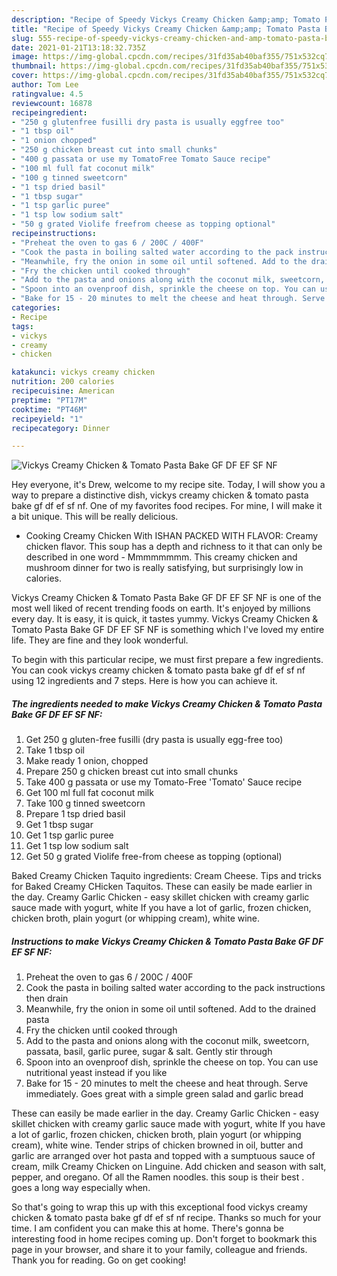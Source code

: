 ```yaml
---
description: "Recipe of Speedy Vickys Creamy Chicken &amp;amp; Tomato Pasta Bake GF DF EF SF NF"
title: "Recipe of Speedy Vickys Creamy Chicken &amp;amp; Tomato Pasta Bake GF DF EF SF NF"
slug: 555-recipe-of-speedy-vickys-creamy-chicken-and-amp-tomato-pasta-bake-gf-df-ef-sf-nf
date: 2021-01-21T13:18:32.735Z
image: https://img-global.cpcdn.com/recipes/31fd35ab40baf355/751x532cq70/vickys-creamy-chicken-tomato-pasta-bake-gf-df-ef-sf-nf-recipe-main-photo.jpg
thumbnail: https://img-global.cpcdn.com/recipes/31fd35ab40baf355/751x532cq70/vickys-creamy-chicken-tomato-pasta-bake-gf-df-ef-sf-nf-recipe-main-photo.jpg
cover: https://img-global.cpcdn.com/recipes/31fd35ab40baf355/751x532cq70/vickys-creamy-chicken-tomato-pasta-bake-gf-df-ef-sf-nf-recipe-main-photo.jpg
author: Tom Lee
ratingvalue: 4.5
reviewcount: 16878
recipeingredient:
- "250 g glutenfree fusilli dry pasta is usually eggfree too"
- "1 tbsp oil"
- "1 onion chopped"
- "250 g chicken breast cut into small chunks"
- "400 g passata or use my TomatoFree Tomato Sauce recipe"
- "100 ml full fat coconut milk"
- "100 g tinned sweetcorn"
- "1 tsp dried basil"
- "1 tbsp sugar"
- "1 tsp garlic puree"
- "1 tsp low sodium salt"
- "50 g grated Violife freefrom cheese as topping optional"
recipeinstructions:
- "Preheat the oven to gas 6 / 200C / 400F"
- "Cook the pasta in boiling salted water according to the pack instructions then drain"
- "Meanwhile, fry the onion in some oil until softened. Add to the drained pasta"
- "Fry the chicken until cooked through"
- "Add to the pasta and onions along with the coconut milk, sweetcorn, passata, basil, garlic puree, sugar &amp; salt. Gently stir through"
- "Spoon into an ovenproof dish, sprinkle the cheese on top. You can use nutritional yeast instead if you like"
- "Bake for 15 - 20 minutes to melt the cheese and heat through. Serve immediately. Goes great with a simple green salad and garlic bread"
categories:
- Recipe
tags:
- vickys
- creamy
- chicken

katakunci: vickys creamy chicken 
nutrition: 200 calories
recipecuisine: American
preptime: "PT17M"
cooktime: "PT46M"
recipeyield: "1"
recipecategory: Dinner

---
```



![Vickys Creamy Chicken &amp; Tomato Pasta Bake GF DF EF SF NF](https://img-global.cpcdn.com/recipes/31fd35ab40baf355/751x532cq70/vickys-creamy-chicken-tomato-pasta-bake-gf-df-ef-sf-nf-recipe-main-photo.jpg)

Hey everyone, it's Drew, welcome to my recipe site. Today, I will show you a way to prepare a distinctive dish, vickys creamy chicken &amp; tomato pasta bake gf df ef sf nf. One of my favorites food recipes. For mine, I will make it a bit unique. This will be really delicious.

+ Cooking Creamy Chicken With ISHAN PACKED WITH FLAVOR: Creamy chicken flavor. This soup has a depth and richness to it that can only be described in one word - Mmmmmmmm. This creamy chicken and mushroom dinner for two is really satisfying, but surprisingly low in calories.

Vickys Creamy Chicken &amp; Tomato Pasta Bake GF DF EF SF NF is one of the most well liked of recent trending foods on earth. It's enjoyed by millions every day. It is easy, it is quick, it tastes yummy. Vickys Creamy Chicken &amp; Tomato Pasta Bake GF DF EF SF NF is something which I've loved my entire life. They are fine and they look wonderful.


To begin with this particular recipe, we must first prepare a few ingredients. You can cook vickys creamy chicken &amp; tomato pasta bake gf df ef sf nf using 12 ingredients and 7 steps. Here is how you can achieve it.

<!--inarticleads1-->

##### The ingredients needed to make Vickys Creamy Chicken &amp; Tomato Pasta Bake GF DF EF SF NF:

1. Get 250 g gluten-free fusilli (dry pasta is usually egg-free too)
1. Take 1 tbsp oil
1. Make ready 1 onion, chopped
1. Prepare 250 g chicken breast cut into small chunks
1. Take 400 g passata or use my Tomato-Free &#39;Tomato&#39; Sauce recipe
1. Get 100 ml full fat coconut milk
1. Take 100 g tinned sweetcorn
1. Prepare 1 tsp dried basil
1. Get 1 tbsp sugar
1. Get 1 tsp garlic puree
1. Get 1 tsp low sodium salt
1. Get 50 g grated Violife free-from cheese as topping (optional)


Baked Creamy Chicken Taquito ingredients: Cream Cheese. Tips and tricks for Baked Creamy CHicken Taquitos. These can easily be made earlier in the day. Creamy Garlic Chicken - easy skillet chicken with creamy garlic sauce made with yogurt, white If you have a lot of garlic, frozen chicken, chicken broth, plain yogurt (or whipping cream), white wine. 

<!--inarticleads2-->

##### Instructions to make Vickys Creamy Chicken &amp; Tomato Pasta Bake GF DF EF SF NF:

1. Preheat the oven to gas 6 / 200C / 400F
1. Cook the pasta in boiling salted water according to the pack instructions then drain
1. Meanwhile, fry the onion in some oil until softened. Add to the drained pasta
1. Fry the chicken until cooked through
1. Add to the pasta and onions along with the coconut milk, sweetcorn, passata, basil, garlic puree, sugar &amp; salt. Gently stir through
1. Spoon into an ovenproof dish, sprinkle the cheese on top. You can use nutritional yeast instead if you like
1. Bake for 15 - 20 minutes to melt the cheese and heat through. Serve immediately. Goes great with a simple green salad and garlic bread


These can easily be made earlier in the day. Creamy Garlic Chicken - easy skillet chicken with creamy garlic sauce made with yogurt, white If you have a lot of garlic, frozen chicken, chicken broth, plain yogurt (or whipping cream), white wine. Tender strips of chicken browned in oil, butter and garlic are arranged over hot pasta and topped with a sumptuous sauce of cream, milk Creamy Chicken on Linguine. Add chicken and season with salt, pepper, and oregano. Of all the Ramen noodles. this soup is their best . goes a long way especially when. 

So that's going to wrap this up with this exceptional food vickys creamy chicken &amp; tomato pasta bake gf df ef sf nf recipe. Thanks so much for your time. I am confident you can make this at home. There's gonna be interesting food in home recipes coming up. Don't forget to bookmark this page in your browser, and share it to your family, colleague and friends. Thank you for reading. Go on get cooking!
